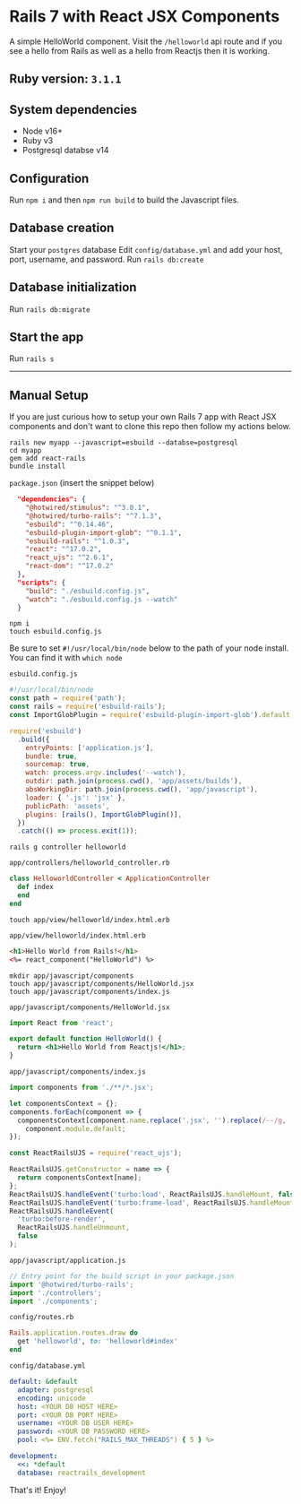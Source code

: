 # Rails 7 with React JSX Components

A simple HelloWorld component. Visit the `/helloworld` api route and if you see a hello from Rails as well as a hello from Reactjs then it is working.

## Ruby version: `3.1.1`

## System dependencies
  - Node v16+
  - Ruby v3
  - Postgresql databse v14

## Configuration
Run `npm i` and then `npm run build` to build the Javascript files.

## Database creation
Start your `postgres` database
Edit `config/database.yml` and add your host, port, username, and password.
Run `rails db:create`

## Database initialization
Run `rails db:migrate`

## Start the app
Run `rails s`

---

## Manual Setup
If you are just curious how to setup your own Rails 7 app with React JSX components and don't want to clone this repo then follow my actions below.

```shell
rails new myapp --javascript=esbuild --databse=postgresql
cd myapp
gem add react-rails
bundle install
```

`package.json` (insert the snippet below)
```json
  "dependencies": {
    "@hotwired/stimulus": "^3.0.1",
    "@hotwired/turbo-rails": "^7.1.3",
    "esbuild": "^0.14.46",
    "esbuild-plugin-import-glob": "^0.1.1",
    "esbuild-rails": "^1.0.3",
    "react": "^17.0.2",
    "react_ujs": "^2.6.1",
    "react-dom": "^17.0.2"
  },
  "scripts": {
    "build": "./esbuild.config.js",
    "watch": "./esbuild.config.js --watch"
  }
```

```shell
npm i
touch esbuild.config.js
```

Be sure to set `#!/usr/local/bin/node` below to the path of your node install.
You can find it with `which node`

`esbuild.config.js`
```javascript
#!/usr/local/bin/node
const path = require('path');
const rails = require('esbuild-rails');
const ImportGlobPlugin = require('esbuild-plugin-import-glob').default;

require('esbuild')
  .build({
    entryPoints: ['application.js'],
    bundle: true,
    sourcemap: true,
    watch: process.argv.includes('--watch'),
    outdir: path.join(process.cwd(), 'app/assets/builds'),
    absWorkingDir: path.join(process.cwd(), 'app/javascript'),
    loader: { '.js': 'jsx' },
    publicPath: 'assets',
    plugins: [rails(), ImportGlobPlugin()],
  })
  .catch(() => process.exit(1));
```

```shell
rails g controller helloworld
```

`app/controllers/helloworld_controller.rb`
```ruby
class HelloworldController < ApplicationController
  def index
  end
end
```

```shell
touch app/view/helloworld/index.html.erb
```

`app/view/helloworld/index.html.erb`
```html
<h1>Hello World from Rails!</h1>
<%= react_component("HelloWorld") %>
```

```shell
mkdir app/javascript/components
touch app/javascript/components/HelloWorld.jsx
touch app/javascript/components/index.js
```

`app/javascript/components/HelloWorld.jsx`
```jsx
import React from 'react';

export default function HelloWorld() {
  return <h1>Hello World from Reactjs!</h1>;
}
```

`app/javascript/components/index.js`
```javascript
import components from './**/*.jsx';

let componentsContext = {};
components.forEach(component => {
  componentsContext[component.name.replace('.jsx', '').replace(/--/g, '/')] =
    component.module.default;
});

const ReactRailsUJS = require('react_ujs');

ReactRailsUJS.getConstructor = name => {
  return componentsContext[name];
};
ReactRailsUJS.handleEvent('turbo:load', ReactRailsUJS.handleMount, false);
ReactRailsUJS.handleEvent('turbo:frame-load', ReactRailsUJS.handleMount, false);
ReactRailsUJS.handleEvent(
  'turbo:before-render',
  ReactRailsUJS.handleUnmount,
  false
);
```

`app/javascript/application.js`
```javascript
// Entry point for the build script in your package.json
import '@hotwired/turbo-rails';
import './controllers';
import './components';
```

`config/routes.rb`
```ruby
Rails.application.routes.draw do
  get 'helloworld', to: 'helloworld#index'
end
```

`config/database.yml`
```yaml
default: &default
  adapter: postgresql
  encoding: unicode
  host: <YOUR DB HOST HERE>
  port: <YOUR DB PORT HERE>
  username: <YOUR DB USER HERE>
  password: <YOUR DB PASSWORD HERE>
  pool: <%= ENV.fetch("RAILS_MAX_THREADS") { 5 } %>

development:
  <<: *default
  database: reactrails_development
```

That's it! Enjoy!